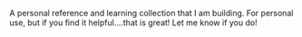 A personal reference and learning collection that I am building. For personal use, but if you find it helpful....that is great! Let me know if you do!
